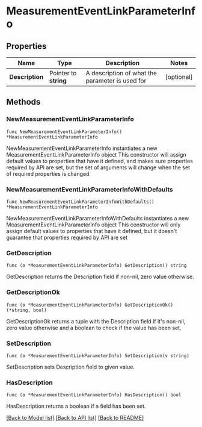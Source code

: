 # MeasurementEventLinkParameterInfo

## Properties

Name | Type | Description | Notes
------------ | ------------- | ------------- | -------------
**Description** | Pointer to **string** | A description of what the parameter is used for | [optional] 

## Methods

### NewMeasurementEventLinkParameterInfo

`func NewMeasurementEventLinkParameterInfo() *MeasurementEventLinkParameterInfo`

NewMeasurementEventLinkParameterInfo instantiates a new MeasurementEventLinkParameterInfo object
This constructor will assign default values to properties that have it defined,
and makes sure properties required by API are set, but the set of arguments
will change when the set of required properties is changed

### NewMeasurementEventLinkParameterInfoWithDefaults

`func NewMeasurementEventLinkParameterInfoWithDefaults() *MeasurementEventLinkParameterInfo`

NewMeasurementEventLinkParameterInfoWithDefaults instantiates a new MeasurementEventLinkParameterInfo object
This constructor will only assign default values to properties that have it defined,
but it doesn't guarantee that properties required by API are set

### GetDescription

`func (o *MeasurementEventLinkParameterInfo) GetDescription() string`

GetDescription returns the Description field if non-nil, zero value otherwise.

### GetDescriptionOk

`func (o *MeasurementEventLinkParameterInfo) GetDescriptionOk() (*string, bool)`

GetDescriptionOk returns a tuple with the Description field if it's non-nil, zero value otherwise
and a boolean to check if the value has been set.

### SetDescription

`func (o *MeasurementEventLinkParameterInfo) SetDescription(v string)`

SetDescription sets Description field to given value.

### HasDescription

`func (o *MeasurementEventLinkParameterInfo) HasDescription() bool`

HasDescription returns a boolean if a field has been set.


[[Back to Model list]](../README.md#documentation-for-models) [[Back to API list]](../README.md#documentation-for-api-endpoints) [[Back to README]](../README.md)



